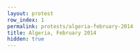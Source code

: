 ```yaml
---
layout: protest
row_index: 1
permalink: protests/algeria-february-2014
title: Algeria, February 2014
hidden: true
---
```

